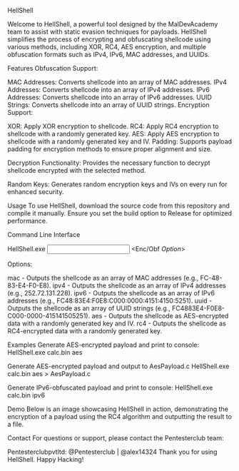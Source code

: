HellShell

Welcome to HellShell, a powerful tool designed by the MalDevAcademy team to assist with static evasion techniques for payloads. HellShell simplifies the process of encrypting and obfuscating shellcode using various methods, including XOR, RC4, AES encryption, and multiple obfuscation formats such as IPv4, IPv6, MAC addresses, and UUIDs.

Features
Obfuscation Support:

MAC Addresses: Converts shellcode into an array of MAC addresses.
IPv4 Addresses: Converts shellcode into an array of IPv4 addresses.
IPv6 Addresses: Converts shellcode into an array of IPv6 addresses.
UUID Strings: Converts shellcode into an array of UUID strings.
Encryption Support:

XOR: Apply XOR encryption to shellcode.
RC4: Apply RC4 encryption to shellcode with a randomly generated key.
AES: Apply AES encryption to shellcode with a randomly generated key and IV.
Padding: Supports payload padding for encryption methods to ensure proper alignment and size.

Decryption Functionality: Provides the necessary function to decrypt shellcode encrypted with the selected method.

Random Keys: Generates random encryption keys and IVs on every run for enhanced security.

Usage
To use HellShell, download the source code from this repository and compile it manually. Ensure you set the build option to Release for optimized performance.

Command Line Interface

HellShell.exe <Input Payload FileName> <Enc/Obf *Option*>


Options:

mac - Outputs the shellcode as an array of MAC addresses (e.g., FC-48-83-E4-F0-E8).
ipv4 - Outputs the shellcode as an array of IPv4 addresses (e.g., 252.72.131.228).
ipv6 - Outputs the shellcode as an array of IPv6 addresses (e.g., FC48:83E4:F0E8:C000:0000:4151:4150:5251).
uuid - Outputs the shellcode as an array of UUID strings (e.g., FC4883E4-F0E8-C000-0000-415141505251).
aes - Outputs the shellcode as AES-encrypted data with a randomly generated key and IV.
rc4 - Outputs the shellcode as RC4-encrypted data with a randomly generated key.

Examples
Generate AES-encrypted payload and print to console:
HellShell.exe calc.bin aes

Generate AES-encrypted payload and output to AesPayload.c
HellShell.exe calc.bin aes > AesPayload.c

Generate IPv6-obfuscated payload and print to console:
HellShell.exe calc.bin ipv6

Demo
Below is an image showcasing HellShell in action, demonstrating the encryption of a payload using the RC4 algorithm and outputting the result to a file.

Contact
For questions or support, please contact the Pentesterclub team:

Pentesterclubpvtltd: @Pentesterclub | @alex14324
Thank you for using HellShell. Happy Hacking!
